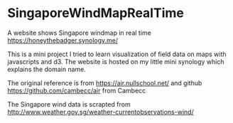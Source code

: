 # SingaporeWindMapRealTime
A website shows Singapore windmap in real time
https://honeythebadger.synology.me/

This is a mini project I tried to learn visualization of field data on maps with javascripts and d3.
The website is hosted on my little mini synology which explains the domain name. 

The original reference is from https://air.nullschool.net/ and github https://github.com/cambecc/air from Cambecc

The Singapore wind data is scrapted from http://www.weather.gov.sg/weather-currentobservations-wind/
